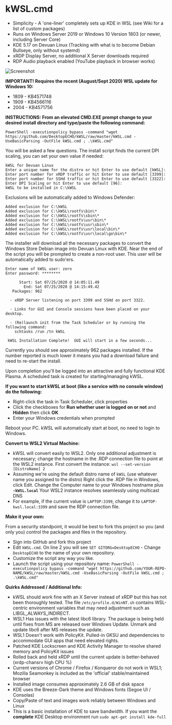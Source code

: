 # kWSL.cmd

- Simplicity - A 'one-liner' completely sets up KDE in WSL (see Wiki for a list of custom packages)
- Runs on Windows Server 2019 or Windows 10 Version 1803 (or newer, including Server Core)
- KDE 5.17 on Devuan Linux (Tracking with what is to become Debian Bullseye, only without systemd) 
- xRDP Display Server, no additional X Server downloads required
- RDP Audio playback enabled (YouTube playback in browser works)

![Screenshot](screenshot.png)

**IMPORTANT!  Requires the recent (August/Sept 2020) WSL update for Windows 10:**

* 1809 - KB4571748
* 1909 - KB4566116
* 2004 - KB4571756

**INSTRUCTIONS:  From an elevated CMD.EXE prompt change to your desired install directory and type/paste the following command:**

```
PowerShell -executionpolicy bypass -command "wget https://github.com/DesktopECHO/kWSL/raw/master/kWSL.cmd -UseBasicParsing -OutFile kWSL.cmd ; .\kWSL.cmd"
```

You will be asked a few questions.  The install script finds the current DPI scaling, you can set your own value if needed:

```
kWSL for Devuan Linux
Enter a unique name for the distro or hit Enter to use default [kWSL]:
Enter port number for xRDP traffic or hit Enter to use default [3399]:
Enter port number for SSHd traffic or hit Enter to use default [3322]:
Enter DPI Scaling or hit Enter to use default [96]:
kWSL to be installed in C:\kWSL
```

Exclusions will be automatically added to Windows Defender:

```
Added exclusion for C:\kWSL
Added exclusion for C:\kWSL\rootfs\bin\*
Added exclusion for C:\kWSL\rootfs\sbin\*
Added exclusion for C:\kWSL\rootfs\usr\bin\*
Added exclusion for C:\kWSL\rootfs\usr\sbin\*
Added exclusion for C:\kWSL\rootfs\usr\local\bin\*
Added exclusion for C:\kWSL\rootfs\usr\local\go\bin\*
```

The installer will download all the necessary packages to convert the Windows Store Debian image into Devuan Linux with KDE.
Near the end of the script you will be prompted to create a non-root user.  This user will be automatically added to sudo'ers.

```
Enter name of kWSL user: zero
Enter password: ********

      Start: Sat 07/25/2020 @ 14:05:11.49
        End: Sat 07/25/2020 @ 14:15:49.42
   Packages: 962

  - xRDP Server listening on port 3399 and SSHd on port 3322.

  - Links for GUI and Console sessions have been placed on your desktop.

  - (Re)launch init from the Task Scheduler or by running the following command:
    schtasks /run /tn kWSL

 kWSL Installation Complete!  GUI will start in a few seconds...
```

Currently you should see approximately 962 packages installed.  If the number reported is much lower it means you had a download failure and need to re-start the install.

Upon completion you'll be logged into an attractive and fully functional KDE Plasma.  A scheduled task is created for starting/managing kWSL. 

   **If you want to start kWSL at boot (like a service with no console window) do the following:**

   - Right-click the task in Task Scheduler, click properties
   - Click the checkboxes for **Run whether user is logged on or not** and **Hidden** then click **OK**
   - Enter your Windows credentials when prompted

   Reboot your PC.  kWSL will automatically start at boot, no need to login to Windows.

**Convert to WSL2 Virtual Machine:**
-  kWSL will convert easily to WSL2.  Only one additional adjustment is necessary; change the hostname in the .RDP connection file to point at the WSL2 instance.  First convert the instance:
    ```wsl --set-version [DistroName] 2```
- Assuming we're using the default distro name of ```kWSL``` (use whatever name you assigned to the distro)  Right click the .RDP file in Windows, click Edit.  Change the Computer name to your Windows hostname plus **```-kWSL.local```**  Your WSL2 instance resolves seamlessly using multicast DNS  
- For example, if the current value is ```LAPTOP:3399```, change it to ```LAPTOP-kwsl.local:3399``` and save the RDP connection file.  

**Make it your own:**

From a security standpoint, it would be best to fork this project so you (and only you) control the packages and files in the repository.

- Sign into GitHub and fork this project
- Edit ```kWSL.cmd```.  On line 2 you will see ```SET GITORG=DesktopECHO``` - Change ```DesktopECHO``` to the name of your own repository.
- Customize the script any way you like.
- Launch the script using your repository name:
 ```PowerShell -executionpolicy bypass -command "wget https://github.com/YOUR-REPO-NAME/kWSL/raw/master/kWSL.cmd -UseBasicParsing -OutFile kWSL.cmd ; .\kWSL.cmd"```

**Quirks Addressed / Additional Info:**
- kWSL should work fine with an X Server instead of xRDP but this has not been thoroughly tested.  The file ```/etc/profile.d/WinNT.sh``` contains WSL-centric environment variables that may need adjustment such as LIBGL_ALWAYS_INDIRECT.
- WSL1 Has issues with the latest libc6 library.  The package is being held until fixes from MS are released over Windows Update.  Unmark and update libc6 after MS releases the update.
- WSL1 Doesn't work with PolicyKit.  Pulled-in GKSU and dependencies to accommodate GUI apps that need elevated rights.  
- Patched KDE Lockscreen and KDE Activity Manager to resolve shared memory and PolicyKit issues
- Rolled back and held xRDP until the current update is better-behaved (xrdp-chansrv high CPU %)
- Current versions of Chrome / Firefox / Konqueror do not work in WSL1; Mozilla Seamonkey is included as the 'official' stable/maintained browser
- Installed image consumes approximately 2.6 GB of disk space
- KDE uses the Breeze-Dark theme and Windows fonts (Segoe UI / Consolas)
- Copy/Paste of text and images work reliably between Windows and Linux
- This is a basic installation of KDE to save bandwidth.  If you want the **complete** KDE Desktop environment run ```sudo apt-get install kde-full``` 
